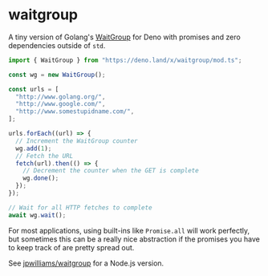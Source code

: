 # waitgroup

A tiny version of Golang's [WaitGroup](https://golang.org/pkg/sync/#WaitGroup) for Deno with promises and zero dependencies outside of `std`.

```ts
import { WaitGroup } from "https://deno.land/x/waitgroup/mod.ts";

const wg = new WaitGroup();

const urls = [
  "http://www.golang.org/",
  "http://www.google.com/",
  "http://www.somestupidname.com/",
];

urls.forEach((url) => {
  // Increment the WaitGroup counter
  wg.add(1);
  // Fetch the URL
  fetch(url).then(() => {
    // Decrement the counter when the GET is complete
    wg.done();
  });
});

// Wait for all HTTP fetches to complete
await wg.wait();
```

For most applications, using built-ins like `Promise.all` will work perfectly, but sometimes this can be a really nice abstraction if the promises you have to keep track of are pretty spread out.

See [jpwilliams/waitgroup](https://github.com/jpwilliams/waitgroup) for a Node.js version.
